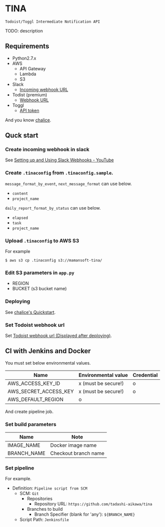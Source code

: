 TINA
====

`Todoist/Toggl Intermediate Notification API`

TODO: description

## Requirements

* Python2.7.x
* AWS
    * API Gateway
    * Lambda
    * S3
* Slack
    * [Incoming webhook URL](https://api.slack.com/incoming-webhooks)  
* Todist (premium)
    * [Webhook URL](https://developer.todoist.com/index.html)
* Toggl
    * [API token](https://github.com/toggl/toggl_api_docs)

And you know [chalice](https://github.com/awslabs/chalice).

## Quck start

### Create incoming webhook in slack

See [Setting up and Using Slack Webhooks - YouTube](https://www.youtube.com/watch?v=BcobxHl5wdc)

### Create `.tinaconfig` from `.tinaconfig.sample`.

`message_format_by_event`, `next_message_format` can use below.

* `content`
* `project_name`

`daily_report_format_by_status` can use below.

* `elapsed`
* `task`
* `project_name`

### Upload `.tinaconfig` to AWS S3

For example

```
$ aws s3 cp .tinaconfig s3://mamansoft-tina/
```

### Edit S3 parameters in `app.py`

* REGION
* BUCKET (s3 bucket name)

### Deploying

See [chalice's Quickstart](https://github.com/awslabs/chalice).

### Set Todoist webhook url

Set [Todoist webhook url (Displayed after deploying)](https://developer.todoist.com/#webhooks).


## CI with Jenkins and Docker

You must set below environmental values.

|          Name         | Environmental value | Credential |
|-----------------------|---------------------|------------|
| AWS_ACCESS_KEY_ID     | x (must be secure!) | o          |
| AWS_SECRET_ACCESS_KEY | x (must be secure!) | o          |
| AWS_DEFAULT_REGION    | o                   |            |

And create pipeline job.

### Set build parameters

|     Name    |         Note         |
|-------------|----------------------|
| IMAGE_NAME  | Docker image name    |
| BRANCH_NAME | Checkout branch name |

### Set pipeline

For example.

* Definition: `Pipeline script from SCM`
    * SCM: `Git`
        * Repositories
            * Repository URL: `https://github.com/tadashi-aikawa/tina`
        * Branches to build
            * Branch Specifier (blank for 'any'): `${BRANCH_NAME}`
    * Script Path: `Jenkinsfile`
